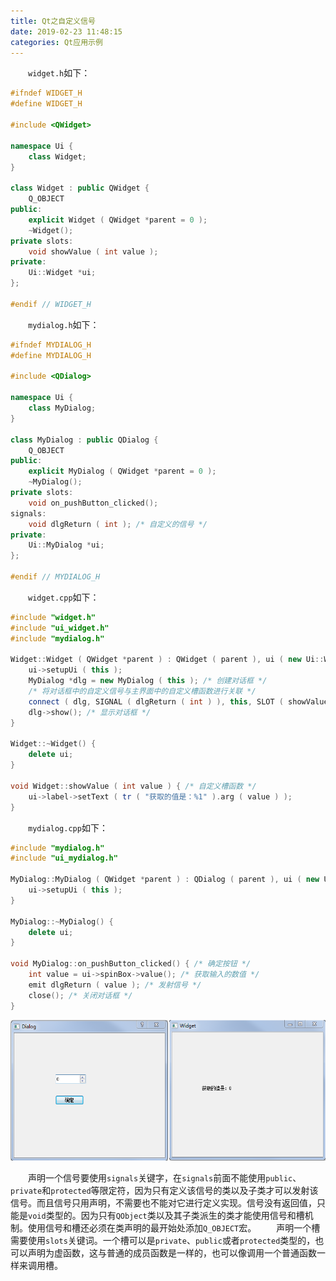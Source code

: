 ```yaml
---
title: Qt之自定义信号
date: 2019-02-23 11:48:15
categories: Qt应用示例
---
```

&emsp;&emsp;`widget.h`如下：

``` cpp
#ifndef WIDGET_H
#define WIDGET_H
​
#include <QWidget>
​
namespace Ui {
    class Widget;
}
​
class Widget : public QWidget {
    Q_OBJECT
public:
    explicit Widget ( QWidget *parent = 0 );
    ~Widget();
private slots:
    void showValue ( int value );
private:
    Ui::Widget *ui;
};
​
#endif // WIDGET_H
```

&emsp;&emsp;`mydialog.h`如下：

``` cpp
#ifndef MYDIALOG_H
#define MYDIALOG_H
​
#include <QDialog>
​
namespace Ui {
    class MyDialog;
}
​
class MyDialog : public QDialog {
    Q_OBJECT
public:
    explicit MyDialog ( QWidget *parent = 0 );
    ~MyDialog();
private slots:
    void on_pushButton_clicked();
signals:
    void dlgReturn ( int ); /* 自定义的信号 */
private:
    Ui::MyDialog *ui;
};
​
#endif // MYDIALOG_H
```

&emsp;&emsp;`widget.cpp`如下：

``` cpp
#include "widget.h"
#include "ui_widget.h"
#include "mydialog.h"
​
Widget::Widget ( QWidget *parent ) : QWidget ( parent ), ui ( new Ui::Widget ) {
    ui->setupUi ( this );
    MyDialog *dlg = new MyDialog ( this ); /* 创建对话框 */
    /* 将对话框中的自定义信号与主界面中的自定义槽函数进行关联 */
    connect ( dlg, SIGNAL ( dlgReturn ( int ) ), this, SLOT ( showValue ( int ) ) );
    dlg->show(); /* 显示对话框 */
}
​
Widget::~Widget() {
    delete ui;
}
​
void Widget::showValue ( int value ) { /* 自定义槽函数 */
    ui->label->setText ( tr ( "获取的值是：%1" ).arg ( value ) );
}
```

&emsp;&emsp;`mydialog.cpp`如下：

``` cpp
#include "mydialog.h"
#include "ui_mydialog.h"
​
MyDialog::MyDialog ( QWidget *parent ) : QDialog ( parent ), ui ( new Ui::MyDialog ) {
    ui->setupUi ( this );
}
​
MyDialog::~MyDialog() {
    delete ui;
}
​
void MyDialog::on_pushButton_clicked() { /* 确定按钮 */
    int value = ui->spinBox->value(); /* 获取输入的数值 */
    emit dlgReturn ( value ); /* 发射信号 */
    close(); /* 关闭对话框 */
}
```

<img src="./Qt之自定义信号/1.png" height="225" width="557">

&emsp;&emsp;声明一个信号要使用`signals`关键字，在`signals`前面不能使用`public`、`private`和`protected`等限定符，因为只有定义该信号的类以及子类才可以发射该信号。而且信号只用声明，不需要也不能对它进行定义实现。信号没有返回值，只能是`void`类型的。因为只有`QObject`类以及其子类派生的类才能使用信号和槽机制。使用信号和槽还必须在类声明的最开始处添加`Q_OBJECT`宏。
&emsp;&emsp;声明一个槽需要使用`slots`关键词。一个槽可以是`private`、`public`或者`protected`类型的，也可以声明为虚函数，这与普通的成员函数是一样的，也可以像调用一个普通函数一样来调用槽。
